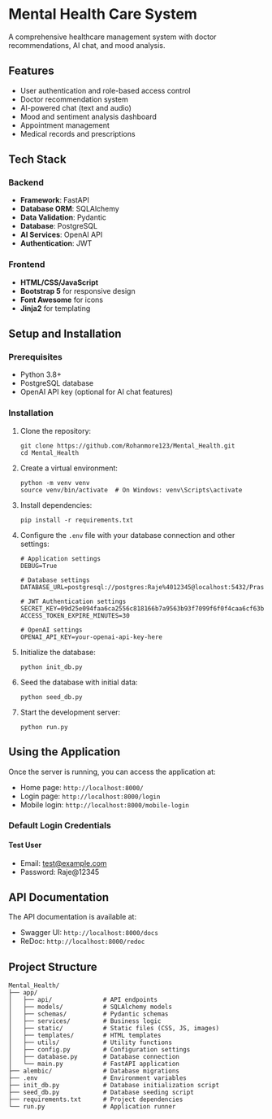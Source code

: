 # Mental Health Care System

A comprehensive healthcare management system with doctor recommendations, AI chat, and mood analysis.

## Features

- User authentication and role-based access control
- Doctor recommendation system
- AI-powered chat (text and audio)
- Mood and sentiment analysis dashboard
- Appointment management
- Medical records and prescriptions

## Tech Stack

### Backend
- **Framework**: FastAPI
- **Database ORM**: SQLAlchemy
- **Data Validation**: Pydantic
- **Database**: PostgreSQL
- **AI Services**: OpenAI API
- **Authentication**: JWT

### Frontend
- **HTML/CSS/JavaScript**
- **Bootstrap 5** for responsive design
- **Font Awesome** for icons
- **Jinja2** for templating

## Setup and Installation

### Prerequisites

- Python 3.8+
- PostgreSQL database
- OpenAI API key (optional for AI chat features)

### Installation

1. Clone the repository:
   ```
   git clone https://github.com/Rohanmore123/Mental_Health.git
   cd Mental_Health
   ```

2. Create a virtual environment:
   ```
   python -m venv venv
   source venv/bin/activate  # On Windows: venv\Scripts\activate
   ```

3. Install dependencies:
   ```
   pip install -r requirements.txt
   ```

4. Configure the `.env` file with your database connection and other settings:
   ```
   # Application settings
   DEBUG=True

   # Database settings
   DATABASE_URL=postgresql://postgres:Raje%4012345@localhost:5432/Prasha_care

   # JWT Authentication settings
   SECRET_KEY=09d25e094faa6ca2556c818166b7a9563b93f7099f6f0f4caa6cf63b88e8d3e7
   ACCESS_TOKEN_EXPIRE_MINUTES=30

   # OpenAI settings
   OPENAI_API_KEY=your-openai-api-key-here
   ```

5. Initialize the database:
   ```
   python init_db.py
   ```

6. Seed the database with initial data:
   ```
   python seed_db.py
   ```

7. Start the development server:
   ```
   python run.py
   ```

## Using the Application

Once the server is running, you can access the application at:

- Home page: `http://localhost:8000/`
- Login page: `http://localhost:8000/login`
- Mobile login: `http://localhost:8000/mobile-login`

### Default Login Credentials

#### Test User
- Email: test@example.com
- Password: Raje@12345

## API Documentation

The API documentation is available at:

- Swagger UI: `http://localhost:8000/docs`
- ReDoc: `http://localhost:8000/redoc`

## Project Structure

```
Mental_Health/
├── app/
│   ├── api/              # API endpoints
│   ├── models/           # SQLAlchemy models
│   ├── schemas/          # Pydantic schemas
│   ├── services/         # Business logic
│   ├── static/           # Static files (CSS, JS, images)
│   ├── templates/        # HTML templates
│   ├── utils/            # Utility functions
│   ├── config.py         # Configuration settings
│   ├── database.py       # Database connection
│   └── main.py           # FastAPI application
├── alembic/              # Database migrations
├── .env                  # Environment variables
├── init_db.py            # Database initialization script
├── seed_db.py            # Database seeding script
├── requirements.txt      # Project dependencies
└── run.py                # Application runner
```
